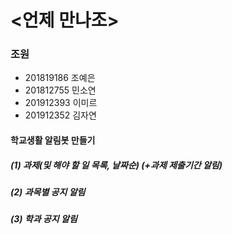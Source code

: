 # <언제 만나조>

### 조원
- 201819186 조예은
- 201812755 민소연
- 201912393 이미르
- 201912352 김자연

#### 학교생활 알림봇 만들기

##### (1) 과제(및 해야 할 일 목록, 날짜순) (+과제 제출기간 알림)
##### (2) 과목별 공지 알림
##### (3) 학과 공지 알림
